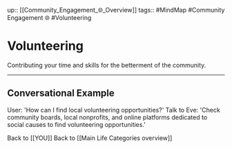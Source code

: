 up:: [[Community_Engagement_🌐_Overview]]
tags:: #MindMap #Community Engagement 🌐 #Volunteering

# Volunteering

Contributing your time and skills for the betterment of the community.

---
## Conversational Example
User: 'How can I find local volunteering opportunities?'
Talk to Eve: 'Check community boards, local nonprofits, and online platforms dedicated to social causes to find volunteering opportunities.'

Back to [[YOU]]
Back to [[Main Life Categories overview]]
